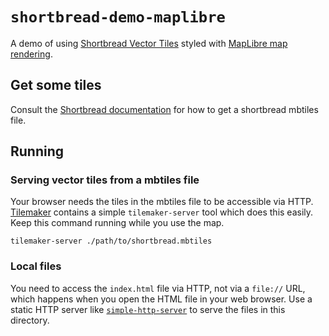 # `shortbread-demo-maplibre`

A demo of using [Shortbread Vector Tiles](https://shortbread-tiles.org/) styled with [MapLibre map rendering](https://maplibre.org/).

## Get some tiles

Consult the [Shortbread documentation](https://shortbread-tiles.org/) for how to get a shortbread mbtiles file.

## Running

### Serving vector tiles from a mbtiles file

Your browser needs the tiles in the mbtiles file to be accessible via HTTP. [Tilemaker](https://tilemaker.org/) contains a simple `tilemaker-server` tool which does this easily. Keep this command running while you use the map.

    tilemaker-server ./path/to/shortbread.mbtiles

### Local files

You need to access the `index.html` file via HTTP, not via a `file://` URL, which happens when you open the HTML file in your web browser. Use a static HTTP server like [`simple-http-server`](https://github.com/TheWaWaR/simple-http-server) to serve the files in this directory.
